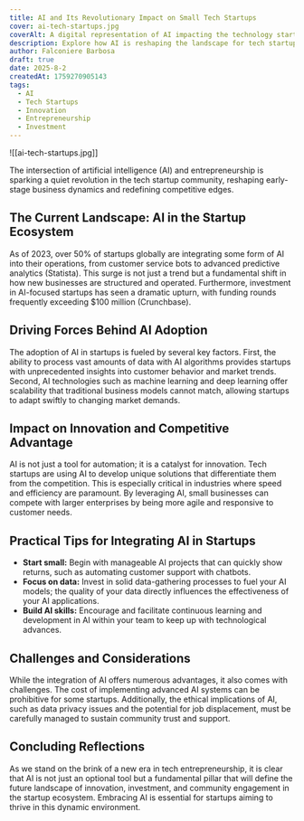 ```yaml
---
title: AI and Its Revolutionary Impact on Small Tech Startups
cover: ai-tech-startups.jpg
coverAlt: A digital representation of AI impacting the technology startup ecosystem
description: Explore how AI is reshaping the landscape for tech startups, driving innovation, and altering investment trends in the business ecosystem.
author: Falconiere Barbosa
draft: true
date: 2025-8-2
createdAt: 1759270905143
tags:
  - AI
  - Tech Startups
  - Innovation
  - Entrepreneurship
  - Investment
---
```

![[ai-tech-startups.jpg]]
<p>The intersection of artificial intelligence (AI) and entrepreneurship is sparking a quiet revolution in the tech startup community, reshaping early-stage business dynamics and redefining competitive edges.</p><h2>The Current Landscape: AI in the Startup Ecosystem</h2><p>As of 2023, over 50% of startups globally are integrating some form of AI into their operations, from customer service bots to advanced predictive analytics (Statista). This surge is not just a trend but a fundamental shift in how new businesses are structured and operated. Furthermore, investment in AI-focused startups has seen a dramatic upturn, with funding rounds frequently exceeding $100 million (Crunchbase).</p><h2>Driving Forces Behind AI Adoption</h2><p>The adoption of AI in startups is fueled by several key factors. First, the ability to process vast amounts of data with AI algorithms provides startups with unprecedented insights into customer behavior and market trends. Second, AI technologies such as machine learning and deep learning offer scalability that traditional business models cannot match, allowing startups to adapt swiftly to changing market demands.</p><h2>Impact on Innovation and Competitive Advantage</h2><p>AI is not just a tool for automation; it is a catalyst for innovation. Tech startups are using AI to develop unique solutions that differentiate them from the competition. This is especially critical in industries where speed and efficiency are paramount. By leveraging AI, small businesses can compete with larger enterprises by being more agile and responsive to customer needs.</p><h2>Practical Tips for Integrating AI in Startups</h2><ul><li><strong>Start small:</strong> Begin with manageable AI projects that can quickly show returns, such as automating customer support with chatbots.</li><li><strong>Focus on data:</strong> Invest in solid data-gathering processes to fuel your AI models; the quality of your data directly influences the effectiveness of your AI applications.</li><li><strong>Build AI skills:</strong> Encourage and facilitate continuous learning and development in AI within your team to keep up with technological advances.</li></ul><h2>Challenges and Considerations</h2><p>While the integration of AI offers numerous advantages, it also comes with challenges. The cost of implementing advanced AI systems can be prohibitive for some startups. Additionally, the ethical implications of AI, such as data privacy issues and the potential for job displacement, must be carefully managed to sustain community trust and support.</p><h2>Concluding Reflections</h2><p>As we stand on the brink of a new era in tech entrepreneurship, it is clear that AI is not just an optional tool but a fundamental pillar that will define the future landscape of innovation, investment, and community engagement in the startup ecosystem. Embracing AI is essential for startups aiming to thrive in this dynamic environment.</p>
